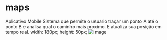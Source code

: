 # maps

Aplicativo Mobile 
Sistema que permite o usuario traçar um ponto A até o ponto B e analisa qual o caminho mais proximo.
E atualiza sua posição em tempo real.
 width: 180px;
    height: 50px;
![image](https://github.com/sinonScripter/maps/assets/107319126/cd81a731-4f07-4f6d-9a58-9e69f16311f9)

